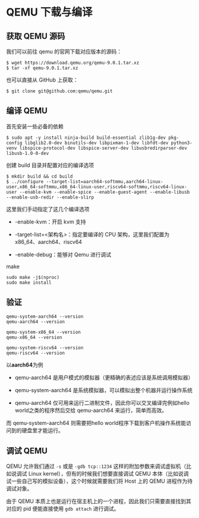 # QEMU 下载与编译

## 获取 QEMU 源码

我们可以前往 qemu 的官网下载对应版本的源码：

```shell
$ wget https://download.qemu.org/qemu-9.0.1.tar.xz
$ tar -xf qemu-9.0.1.tar.xz
```
也可以直接从 GitHub 上获取：

```shell
$ git clone git@github.com:qemu/qemu.git
```


## 编译 QEMU

首先安装一些必备的依赖

```shell
$ sudo apt -y install ninja-build build-essential zlib1g-dev pkg-config libglib2.0-dev binutils-dev libpixman-1-dev libfdt-dev python3-venv libspice-protocol-dev libspice-server-dev libusbredirparser-dev libusb-1.0-0-dev
```
创建 build 目录并配置对应的编译选项
```
$ mkdir build && cd build
$ ../configure --target-list=aarch64-softmmu,aarch64-linux-user,x86_64-softmmu,x86_64-linux-user,riscv64-softmmu,riscv64-linux-user --enable-kvm --enable-spice --enable-guest-agent --enable-libusb --enable-usb-redir --enable-slirp
```

这里我们手动指定了这几个编译选项

- -enable-kvm：开启 kvm 支持

- -target-list=<架构名>：指定要编译的 CPU 架构，这里我们配置为 x86_64、aarch64、riscv64
- -enable-debug：能够对 Qemu 进行调试

make

```
sudo make -j$(nproc)
sudo make install
```

## 验证
```
qemu-system-aarch64 --version
qemu-aarch64 --version

qemu-system-x86_64 --version
qemu-x86_64 --version

qemu-system-riscv64 --version
qemu-riscv64 --version
```
以**aarch64**为例

- qemu-aarch64 是用户模式的模拟器（更精确的表述应该是系统调用模拟器）

- qemu-system-aarch64 是系统模拟器，可以模拟出整个机器并运行操作系统

- qemu-aarch64 仅可用来运行二进制文件，因此你可以交叉编译完例如hello world之类的程序然后交给 qemu-aarch64 来运行，简单而高效。

而 qemu-system-aarch64 则需要把hello world程序下载到客户机操作系统能访问到的硬盘里才能运行。

## 调试 QEMU
QEMU 允许我们通过 `-s` 或是 `-gdb tcp::1234` 这样的附加参数来调试虚拟机（比如说调试 Linux kernel），但有的时候我们想要直接调试 QEMU 本体（比如说调试一些自己写的模拟设备），这个时候就需要我们将 Host 上的 QEMU 进程作为待调试对象。

由于 QEMU 本质上也是运行在宿主机上的一个进程，因此我们只需要直接找到其对应的 pid 便能直接使用 `gdb attach` 进行调试。


